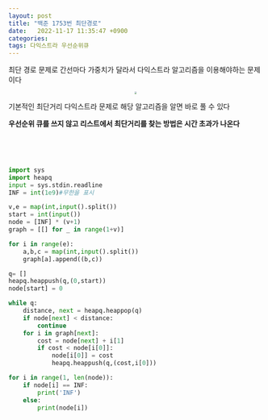 ```yaml
---
layout: post
title: "백준 1753번 최단경로"
date:   2022-11-17 11:35:47 +0900
categories:
tags: 다익스트라 우선순위큐
---
```


최단 경로 문제로 간선마다 가중치가 달라서 다익스트라 알고리즘을 이용해야하는 문제이다

<center>
<img src="https://user-images.githubusercontent.com/80758613/202356140-66a2d2a0-d6e0-4446-a938-75a0e7e25031.png" style="zoom:30%;">
</center>

기본적인 최단거리 다익스트라 문제로 해당 알고리즘을 알면 바로 풀 수 있다

**우선순위 큐를 쓰지 않고 리스트에서 최단거리를 찾는 방법은 시간 초과가 나온다** 

&nbsp;

&nbsp;

``` python
import sys  
import heapq
input = sys.stdin.readline
INF = int(1e9)#무한을 표시

v,e = map(int,input().split())
start = int(input())
node = [INF] * (v+1)
graph = [[] for _ in range(1+v)]

for i in range(e):
    a,b,c = map(int,input().split())
    graph[a].append((b,c))

q= []
heapq.heappush(q,(0,start))
node[start] = 0

while q:
    distance, next = heapq.heappop(q)
    if node[next] < distance:
        continue
    for i in graph[next]:
        cost = node[next] + i[1]
        if cost < node[i[0]]:
            node[i[0]] = cost
            heapq.heappush(q,(cost,i[0]))

for i in range(1, len(node)):
    if node[i] == INF:
        print('INF')
    else:
        print(node[i])
```

